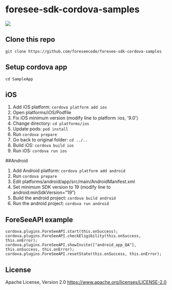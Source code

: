 # foresee-sdk-cordova-samples

![](https://github.com/foreseecode/foresee-sdk-cordova-samples/sample_app_ios.png)

## Clone this repo

```
git clone https://github.com/foreseecode/foresee-sdk-cordova-samples
```

## Setup cordova app

```
cd SampleApp
```

## iOS

1. Add iOS platform: `cordova platform add ios`
2. Open platforms/iOS/Podfile
3. Fix iOS minimum version (modify line to  platform :ios, '9.0')
4. Change directory: `cd platforms/ios`
5. Update pods: `pod install`
6. Run `cordova prepare`
7. Go back to original folder: `cd ../..`
8. Build iOS: `cordova build ios`
9. Run iOS: `cordova run ios`

##Android

1. Add Android platform: `cordova platform add android`
2. Run `cordova prepare`
3. Edit platforms/android/app/src/main/AndroidManifest.xml
4. Set minimum SDK version to 19 (modify line to android:minSdkVersion="19")
5. Build the android project: `cordova build android`
6. Run the android project: `cordova run android`

## ForeSeeAPI example

```
cordova.plugins.ForeSeeAPI.start(this.onSuccess);
cordova.plugins.ForeSeeAPI.checkEligibility(this.onSuccess, this.onError);
cordova.plugins.ForeSeeAPI.showInvite(["android_app_QA"], this.onSuccess, this.onError);
cordova.plugins.ForeSeeAPI.resetState(this.onSuccess, this.onError);
```

## License 
Apache License, Version 2.0 
https://www.apache.org/licenses/LICENSE-2.0
